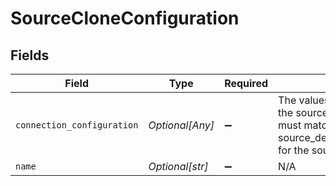 # SourceCloneConfiguration


## Fields

| Field                                                                                                                                                 | Type                                                                                                                                                  | Required                                                                                                                                              | Description                                                                                                                                           |
| ----------------------------------------------------------------------------------------------------------------------------------------------------- | ----------------------------------------------------------------------------------------------------------------------------------------------------- | ----------------------------------------------------------------------------------------------------------------------------------------------------- | ----------------------------------------------------------------------------------------------------------------------------------------------------- |
| `connection_configuration`                                                                                                                            | *Optional[Any]*                                                                                                                                       | :heavy_minus_sign:                                                                                                                                    | The values required to configure the source. The schema for this must match the schema return by source_definition_specifications/get for the source. |
| `name`                                                                                                                                                | *Optional[str]*                                                                                                                                       | :heavy_minus_sign:                                                                                                                                    | N/A                                                                                                                                                   |